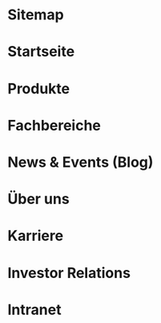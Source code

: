 # Sitemap

# Startseite
 
# Produkte

# Fachbereiche

# News & Events (Blog)

# Über uns

# Karriere

# Investor Relations

# Intranet